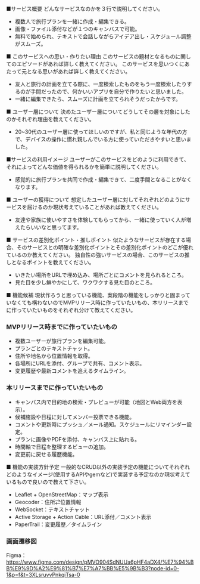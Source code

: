 ■サービス概要
どんなサービスなのかを３行で説明してください。
- 複数人で旅行プランを一緒に作成・編集できる。
- 画像・ファイル添付などが１つのキャンバスで可能。
- 無料で始められ、テキストで会話しながらアイデア出し・スケジュール調整がスムーズ。

■ このサービスへの思い・作りたい理由
このサービスの題材となるものに関してのエピソードがあれば詳しく教えてください。
このサービスを思いつくにあたって元となる思いがあれば詳しく教えてください。
- 友人と旅行の計画を立てる際に、一度検索したものをもう一度検索したりするのが手間だったので、何かいいアプリを自分で作りたいと思いました。
- 一緒に編集できたら、スムーズに計画を立てられそうだったからです。

■ ユーザー層について
決めたユーザー層についてどうしてその層を対象にしたのかそれぞれ理由を教えてください。
- 20~30代のユーザー層に使ってほしいのですが、私と同じような年代の方で、デバイスの操作に慣れ親しんでいる方に使っていただきやすいと思いました。

■サービスの利用イメージ
ユーザーがこのサービスをどのように利用できて、それによってどんな価値を得られるかを簡単に説明してください。
- 感覚的に旅行プランを共同で作成・編集できて、二度手間となることがなくなります。

■ ユーザーの獲得について
想定したユーザー層に対してそれぞれどのようにサービスを届けるのか現状考えていることがあれば教えてください。
- 友達や家族に使いやすさを体験してもらってから、一緒に使っていく人が増えたらいいなと思ってます。

■ サービスの差別化ポイント・推しポイント
似たようなサービスが存在する場合、そのサービスとの明確な差別化ポイントとその差別化ポイントのどこが優れているのか教えてください。
独自性の強いサービスの場合、このサービスの推しとなるポイントを教えてください。
- いきたい場所をURLで埋め込み、場所ごとにコメントを見られるところ。
- 見た目を少し鮮やかにして、ワクワクする見た目のところ。

■ 機能候補
現状作ろうと思っている機能、案段階の機能をしっかりと固まっていなくても構わないのでMVPリリース時に作っていたいもの、本リリースまでに作っていたいものをそれぞれ分けて教えてください。
### MVPリリース時までに作っていたいもの
- 複数ユーザーが旅行プランを編集可能。
- プランごとのテキストチャット。
- 住所や地名から位置情報を取得。
- 各場所にURLを添付、グループで共有、コメント表示。
- 変更履歴や最新コメントを追えるタイムライン。
### 本リリースまでに作っていたいもの
- キャンバス内で目的地の検索・プレビューが可能（地図とWeb両方を表示）。
- 候補施設や日程に対してメンバー投票できる機能。
- コメントや更新時にプッシュ／メール通知。スケジュールにリマインダー設定。
- プランに画像やPDFを添付、キャンバス上に貼れる。
- 時間軸で日程を整理するビューの追加。
- 変更前に戻せる履歴機能。

■ 機能の実装方針予定
一般的なCRUD以外の実装予定の機能についてそれぞれどのようなイメージ(使用するAPIやgemなど)で実装する予定なのか現状考えているもので良いので教えて下さい。
- Leaflet + OpenStreetMap：マップ表示
- Geocoder：住所⇄位置情報
- WebSocket：テキストチャット
- Active Storage + Action Cable：URL添付／コメント表示
- PaperTrail：変更履歴／タイムライン

### 画面遷移図
Figma：https://www.figma.com/design/pMVO904SdNUUa6pHF4aDX4/%E7%94%BB%E9%9D%A2%E9%81%B7%E7%A7%BB%E5%9B%B3?node-id=0-1&p=f&t=3XLsruvvPnkqiTsa-0